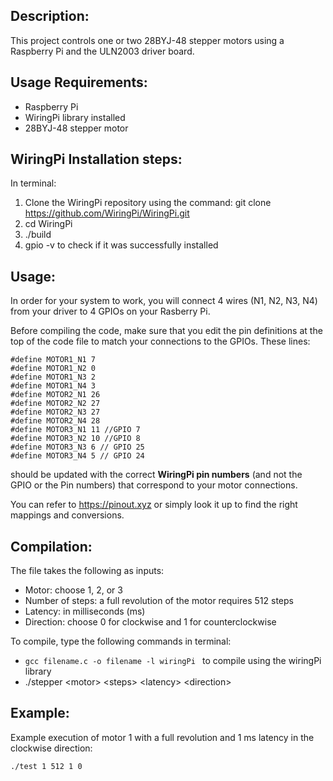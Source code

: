 ## Description:
This project controls one or two 28BYJ-48 stepper motors using a Raspberry Pi and the ULN2003 driver board.

## Usage Requirements:
- Raspberry Pi 
- WiringPi library installed
- 28BYJ-48 stepper motor

## WiringPi Installation steps:
In terminal:

1. Clone the WiringPi repository using the command: git clone https://github.com/WiringPi/WiringPi.git
2. cd WiringPi
3. ./build
4. gpio -v to check if it was successfully installed

## Usage:
In order for your system to work, you will connect 4 wires (N1, N2, N3, N4) from your driver to 4 GPIOs on your Rasberry Pi.

Before compiling the code, make sure that you edit the pin definitions at the top of the code file to match your connections to the GPIOs. These lines:
```
#define MOTOR1_N1 7
#define MOTOR1_N2 0
#define MOTOR1_N3 2
#define MOTOR1_N4 3
#define MOTOR2_N1 26
#define MOTOR2_N2 27
#define MOTOR2_N3 27
#define MOTOR2_N4 28
#define MOTOR3_N1 11 //GPIO 7
#define MOTOR3_N2 10 //GPIO 8 
#define MOTOR3_N3 6 // GPIO 25
#define MOTOR3_N4 5 // GPIO 24
```
should be updated with the correct **WiringPi pin numbers** (and not the GPIO or the Pin numbers) that correspond to your motor connections.

You can refer to https://pinout.xyz or simply look it up to find the right mappings and conversions.
 
## Compilation:
The file takes the following as inputs:
- Motor: choose 1, 2, or 3 
- Number of steps: a full revolution of the motor requires 512 steps
- Latency: in milliseconds (ms)
- Direction: choose 0 for clockwise and 1 for counterclockwise


To compile, type the following commands in terminal: 

- ` gcc filename.c -o filename -l wiringPi  ` to compile using the wiringPi library
- ./stepper &lt;motor&gt; &lt;steps&gt; &lt;latency&gt; &lt;direction&gt;



## Example:
Example execution of motor 1 with a full revolution and 1 ms latency in the clockwise direction:

` ./test 1 512 1 0 `

